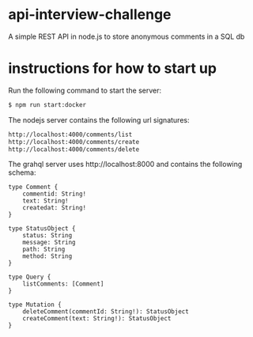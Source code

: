 # api-interview-challenge

A simple REST API in node.js to store anonymous comments in a SQL db

# instructions for how to start up

Run the following command to start the server:

```bash
$ npm run start:docker
```

The nodejs server contains the following url signatures:

```bash
http://localhost:4000/comments/list
http://localhost:4000/comments/create
http://localhost:4000/comments/delete
```

The grahql server uses http://localhost:8000 and contains the following schema:

```
type Comment {
    commentid: String!
    text: String!
    createdat: String!
}

type StatusObject {
    status: String
    message: String
    path: String
    method: String
}

type Query {
    listComments: [Comment]
}

type Mutation {
    deleteComment(commentId: String!): StatusObject
    createComment(text: String!): StatusObject
}
```
